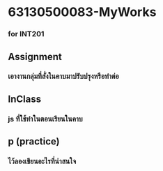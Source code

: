 # 63130500083-MyWorks
### for INT201

## Assignment
### เอางานกลุ่มที่สั่งในคาบมาปรับปรุงหรือทำต่อ

## InClass
### js ที่ใช้ทำในตอนเรียนในคาบ

## p (practice)
### ไว้ลองเขียนอะไรที่น่าสนใจ
